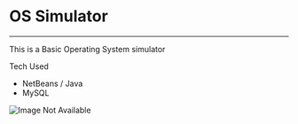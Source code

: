 # OS Simulator

-----------

This is a Basic Operating System simulator

Tech Used 

  - NetBeans / Java
  - MySQL
  
 ![ Image Not Available ](https://i.ibb.co/HTsttSX/Screenshot-2022-09-22-110445.png "Text to show on mouseover")
